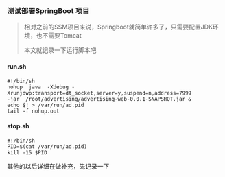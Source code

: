 ### 测试部署SpringBoot 项目

>相对之前的SSM项目来说，Springboot就简单许多了，只需要配置JDK环境，也不需要Tomcat
>
>本文就记录一下运行脚本吧

#### run.sh

```shell
#!/bin/sh
nohup  java  -Xdebug -Xrunjdwp:transport=dt_socket,server=y,suspend=n,address=7999  
-jar  /root/advertising/advertising-web-0.0.1-SNAPSHOT.jar &
echo $! > /var/run/ad.pid
tail -f nohup.out
```

#### stop.sh

```shell
#!/bin/sh
PID=$(cat /var/run/ad.pid)
kill -15 $PID
```

其他的以后详细在做补充，先记录一下
